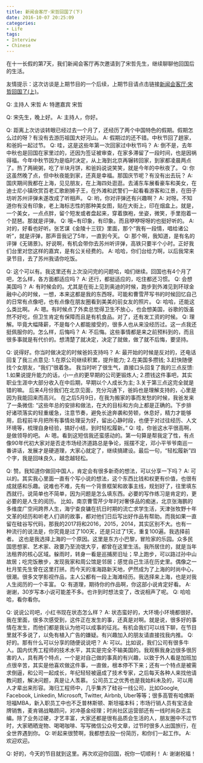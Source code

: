 ```yaml
---
title: 新闻会客厅·宋哲回国了(下)
date: 2016-10-07 20:25:09
categories:
- Life
tags:
- Interview
- Chinese
---
```


在十一长假的第7天，我们新闻会客厅再次邀请到了宋哲先生，继续聊聊他回国后的生活。

友情提示：这次访谈是上期节目的一个后续，上期节目请点击链接[新闻会客厅·宋哲回国了(上)](2016/09/01/back-to-china/)。

Q: 主持人 宋哲
A: 特邀嘉宾 宋哲

Q: 宋先生，晚上好。
A: 主持人，你好。

Q: 距离上次访谈转眼已经过去一个月了，还经历了两个中国特色的假期。假期怎么过的呀？有没有去游历祖国大好河山。
A: 假期过的还不错。中秋节回了趟家，和爸妈一起过节。
Q: 哇，这是这些年第一次回家过中秋节吗？
A: 倒不是，去年中秋也是回国在家里过的，还因为签证被审查，在家多滞留了一段时间，也是因祸得福。今年中秋节因为是临时决定，从上海到北京再辗转回家，到家都凌晨两点了。热了两碗粥，吃了半块月饼，和爸妈说说笑笑，就是今年的中秋夜了。
Q: 你这虽然晚了点，但中秋夜能到家，还真是幸福。那国庆节呢？有没有出去玩？
A: 国庆期间我都在上海，见见朋友，在上海四处逛逛。去浦东车展看豪车和美女，在迪士尼小镇欣赏百老汇歌剧狮子王，在外滩和武警们一起看看游客和江景，在田子坊听苏州评弹未遂改成了听相声。
Q: 哟，你对评弹还有兴趣啊？
A: 对呀。不知道你有没有印象，老上海标志性的那种美女图，贴在大街上，印在烟盒上。就是，一个美女，一点点胖，留个短发或者盘起来，穿着旗袍，坐姿，微笑，手里抱着一个琵琶。那就是评弹。
Q: 哦~有印象，有印象。而且咿咿呀呀的也挺好听的。
A: 对的，好看也好听。张艺谋《金陵十三钗》里面，那个“我有一段情，唱给诸公听”，就是评弹，那声音我记了5年，一直到今天。
Q: 那个啊，我知道，是有名的评弹《无锡景》。好说啊，有机会带你去苏州听评弹，高铁只要半个小时。正好我们台里对您这样的嘉宾，是有公关经费的。
A: 哈哈，你们台给力啊，以后我常来录节目，去了苏州我请你吃饭。

Q: 这个可以有。我这里还有上次没问完的问题哈，咱们继续。回国也有4个月了吧，怎么样，各方面都适应吗？
A: 还行，都挺适应的，吃住都还习惯。
Q: 会想美国吗？
A: 有时候会的。尤其是在街上见到奥迪的时候，跑步到外滩见到环球金融中心的时候，一想，本来这都是我的东西呀。可能和曹雪芹写书的时候回忆自己的日常有点像吧，也有点像在朋友圈看到美美的前女友的照片。
Q: 哈哈，还能这么类比啊。
A: 嗯。有时候点了外卖总觉得卫生不放心，也会想美国，谷歌的饭虽然不好吃，但卫生肯定有保障而且是有机食品。对了，还有发工资的时候。
Q: 理解。毕竟大幅降薪，不是每个人都能接受的，很多人也从来没经历过。这一点我还挺佩服你的。怎么样，后悔吗？
A: 不后悔。这些事情都是来之前预料到的，而且很多事就是有代价的。想清楚了就决定，决定了就做，做了就不后悔，要坚持。

Q: 说得好。你当时做决定的时候爸妈支持吗？
A: 最开始的时候是反对的，还电话回复了我三点意见: 1.在原公司继续积累，提升能力; 2.在美国多攒钱; 3.赶快随便找个女朋友，“我们”很着急。
我当时听了很生气，直接口头回复了我的三点反馈: 1.如果说提升能力的话，小一点的更早期的公司更锻炼人; 2.攒钱这件事吧，其实职业生涯中大部分收入在中后期，早期以个人成长为主; 3.关于第三点这完全就是错的嘛。
后来4月份我们在北京见面，充分沟通下，爸妈也是理解支持的，心里是因为我能回来而高兴。
在之后5月9日，在我为搬家的事而发愁的时候，我爸发来了一条微信: “这些年总的安排和做法，在大的目标和方向上都是正确的。下步排好诸项落实的轻重缓急，注意节奏，避免长途奔袭和劳顿，休息好，精力才能够用，启程前半月把所有事情处理妥为好，留出心静时段，也便于对过往经历、人文环境等，梳理自身经验，搞好小结，到时轻松履新。”
Q: 哇，你爸这水平很高啊，是做领导的吧。
A: 嗯。看到这短信我还蛮感动的。第一句算是帮我定了性，有点像90年代初大家对是否走市场经济道路总是争论，摇摆不定，邓小平爷爷南巡一番讲话，发展才是硬道理，大家心就定了，继续搞建设。最后一句，“轻松履新”四个字，我是回味良久，越念越轻松。

Q: 赞。我知道你做回中国人，肯定会有很多新奇的想法，可以分享一下吗？
A: 可以的。其实我心里面一直有个写小说的想法，这个东西比钱和权更有价值，也很有成就感和乐趣。说难也不难，先有一个背景框架和故事主线，规划好了，往里填东西就行。说简单也不简单，因为问题是怎么填东西。必要的写作练习是肯定的，更必要的是人生的阅历。
比如，南京曹雪芹少年时对奢侈品的痴迷，北京张海鹏的多维度广空间跨界人生，海宁查良镛在抗日时期的流亡求学生活，天津张牧野十年文革的经历和听老人们讲的故事，都对他们日后写出好作品有帮助。而我如果一直留在硅谷写代码，那我的2017将和2016，2015，2014，其实区别不大。也有一种流行的说法是，你究竟是过了100天，还是只过了1天，重复100遍。我选择前者。
这也是我选择上海的一个原因。这里是东方小巴黎，冒险家的乐园。众多民国思想家、艺术家、政要乃至流氓大亨，都曾在这里生活。我所居住的，就是当年法租界的核心区域。躲雨时，转身一看是巡捕房旧址；早上跑步，可以路过孙中山故居；吃完饭散步，发现我家和周公馆是邻居；感觉自己生活在历史里。偶像之一杜月笙先生曾在这里打拼。而今天的淮海路新天地，俨然成为了上海的时尚中心，很潮。很多文学影视作品，主人公都有一段上海滩经历。我选择来上海，也是对我人生阅历的一个丰富。
Q: 有道理，期待你的作品啊，你这部小说肯定好看。
A: 谢谢，30岁写本小说可能差不多。也许到时想法变了，改说相声了呢。
Q: 哈哈哈，看你看你。

Q: 说说公司吧，小红书现在状态怎么样？
A: 状态蛮好的，大环境小环境都很好。我在里面，很多次感受到，这件正在发生的事，还真是对啊。就是说，很多好的事情在发生，而他们都是我认为他可以成事的征兆。有机会我们可以线下聊，在节目里就不多说了，以免有植入广告的嫌疑。有兴趣加入的朋友请直接找我内推。
Q: 好的。那有什么可以分享的随便说说吧？
A: 可以。比如说，我们公司有很多牛人。国内优秀工程师的技术水平，其实是完全不输美国的。我观察我身边很多很厉害的人，具有两个特点，一个是对自己做的事真的有兴趣，以致于外人看是加班加点很辛苦，其实是他喜欢做这件事，一直做，根本停不下来；还有一个特点是被需求倒逼，和公司一起成长，年纪轻轻被逼成了技术专家，之后每天各种人来找他请教问题，解决问题，真是让人羡慕。
公司员工之优秀也是我始料未及的，可以用人才辈出来形容。海归工程师中，几乎集齐了硅谷一线公司，比如Google, Facebook, Linkedin, Microsoft, Twitter, Airbnb, Uber等等；很多高管有哈佛斯坦福MBA，新入职员工中也不乏普林斯顿、斯坦福本科；市场行销人员有宝洁金牌销售，麦肯锡战略顾问，对冲基金经理；时尚社区运营部还有一线时尚杂志主编。除了业务过硬，才艺丰富，大家还都是很有品质会生活的人，朋友圈中不过节时，大家晒晒宠物、喝喝咖啡、写写微信公众号文章，过节时很多人出国旅行，在全世界遇到你。
Q: 听起来很赞啊，我都想去投一份简历，和你们一起工作。
A: 欢迎欢迎。

Q: 好的，今天的节目就到这里。再次欢迎你回国，祝你一切顺利！
A: 谢谢祝福！